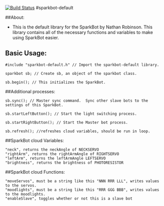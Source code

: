 [![Build Status](https://travis-ci.org/nrobinson2000/sparkbot-default.svg?branch=master)](https://travis-ci.org/nrobinson2000/sparkbot-default)
#sparkbot-default

##About:
* This is the default library for the SparkBot by Nathan Robinson.  This library contains all of the necessary functions and variables to make using SparkBot easier.

## Basic Usage:
    #include "sparkbot-default.h" // Import the sparkbot-default library.

    sparkbot sb; // Create sb, an object of the sparkbot class.

    sb.begin(); // This initializes the SparkBot.

##Additional processes:  

    sb.sync(); // Master sync command.  Sync other slave bots to the settings of this SparkBot.

    sb.startLeftButton(); // Start the light switching process.

    sb.startRightButton(); // Start the Master bot process.

    sb.refresh(); //refreshes cloud variables, should be run in loop.

##SparkBot cloud Variables:

    "neck", returns the neckAngle of NECKSERVO
    "rightArm", returns the rightArmAngle of RIGHTSERVO
    "leftArm", returns the leftArmAngle LEFTSERVO
    "brightness", returns the brightness of PHOTORESISTOR

##SparkBot cloud Functions:

    "moveServos", must be a string like this "NNN RRR LLL", writes values to the servos.
    "moodlights", must be a string like this "RRR GGG BBB", writes values to the moodlights.
    "enableSlave", toggles whether or not this is a slave bot
